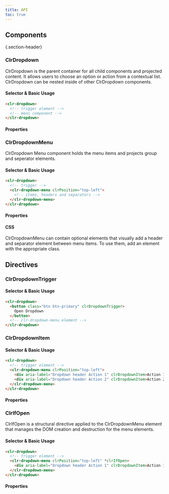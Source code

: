 ```yaml
---
title: API
toc: true
---
```


## Components

{.section-header}

### ClrDropdown

ClrDropdown is the parent container for all child components and projected content. It allows users to choose an option or action from a contextual list. ClrDropdown can be nested inside of other ClrDropdown components.

#### Selector & Basic Usage

```html
<clr-dropdown>
  <!-- trigger element -->
  <!-- menu component -->
</clr-dropdown>
```

#### Properties

<DocComponentApi component="ClrDropdown" item="bindings" />

### ClrDropdownMenu

ClrDropdown Menu component holds the menu items and projects group and seperator elements.

#### Selector & Basic Usage

```html
<clr-dropdown>
  <!-- trigger -->
  <clr-dropdown-menu clrPosition="top-left">
    <!-- items, headers and separators -->
  </clr-dropdown-menu>
</clr-dropdown>
```

#### Properties

<DocComponentApi component="ClrDropdownMenu" item="bindings" />

#### CSS

ClrDropdownMenu can contain optional elements that visually add a header and separator element between menu items.
To use them, add an element with the appropriate class.

<DocComponentApi component="ClrDropdownMenu" item="css" />

## Directives

### ClrDropdownTrigger

#### Selector & Basic Usage

```html
<clr-dropdown>
  <button class="btn btn-primary" clrDropdownTrigger>
    Open Dropdown
  </button>
  <!-- clr-dropdown-menu element -->
</clr-dropdown>
```

### ClrDropdownItem

#### Selector & Basic Usage

```html
<clr-dropdown>
  <!-- trigger element -->
  <clr-dropdown-menu clrPosition="top-left">
    <div aria-label="Dropdown header Action 1" clrDropdownItem>Action 1</div>
    <div aria-label="Dropdown header Action 2" clrDropdownItem>Action 2</div>
  </clr-dropdown-menu>
</clr-dropdown>
```

#### Properties

<DocComponentApi component="ClrDropdownItem" item="bindings" />

### ClrIfOpen

ClrIfOpen is a structural directive applied to the ClrDropdownMenu element that manages the DOM creation and destruction for the menu elements.

#### Selector & Basic Usage

```html
<clr-dropdown>
  <!-- trigger element -->
  <clr-dropdown-menu clrPosition="top-left" *clrIfOpen>
    <div aria-label="Dropdown header Action 1" clrDropdownItem>Action 1</div>
  </clr-dropdown-menu>
</clr-dropdown>
```

#### Properties

<DocComponentApi component="ClrIfOpen" item="bindings" />
